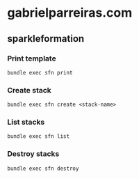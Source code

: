 # gabrielparreiras.com

## sparkleformation

### Print template
```bundle exec sfn print```

### Create stack
```bundle exec sfn create <stack-name>```

### List stacks
```bundle exec sfn list```

### Destroy stacks
```bundle exec sfn destroy```

